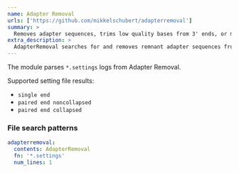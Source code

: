 ```yaml
---
name: Adapter Removal
urls: ['https://github.com/mikkelschubert/adapterremoval']
summary: >
  Removes adapter sequences, trims low quality bases from 3' ends, or merges overlapping pairs into consensus
extra_description: >
  AdapterRemoval searches for and removes remnant adapter sequences from High-Throughput Sequencing (HTS) data and (optionally) trims low quality bases from the 3' end of reads following adapter removal. It can analyze both single end and paired end data, and can be used to merge overlapping paired-ended reads into (longer) consensus sequences. Additionally, the AdapterRemoval may be used to recover a consensus adapter sequence for paired-ended data, for which this information is not available.
---
```


The module parses `*.settings` logs from Adapter Removal.

Supported setting file results:

- `single end`
- `paired end noncollapsed`
- `paired end collapsed`

### File search patterns

```yaml
adapterremoval:
  contents: AdapterRemoval
  fn: '*.settings'
  num_lines: 1
```